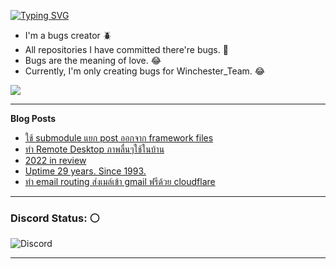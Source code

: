 [![Typing SVG](https://readme-typing-svg.herokuapp.com?font=Kanit&size=30&color=FF5E5E&vCenter=true&height=48&lines=Hello+world.+I'm+Pickyzz.+%F0%9F%91%8B)](https://git.io/typing-svg)
- I'm a bugs creator 🪲
- All repositories I have committed there're bugs. 🎃
- Bugs are the meaning of love. 😂
- Currently, I'm only creating bugs for Winchester_Team. 😂


![](http://github-profile-summary-cards.vercel.app/api/cards/repos-per-language?username=pickyzz&theme=monokai)

-------
**Blog Posts**

<!-- BLOG-POST-LIST:START -->
- [ใช้ submodule แยก post ออกจาก framework files](https://pickyzz.dev/blog/deploy-with-modules)
- [ทำ Remote Desktop ภาพลื่นๆใช้ในบ้าน](https://pickyzz.dev/blog/remote_desktop_via_moonlight)
- [2022 in review](https://pickyzz.dev/blog/2022-in-review)
- [Uptime 29 years. Since 1993.](https://pickyzz.dev/blog/uptime-29-years-since-1993)
- [ทำ email routing ส่งเมล์เข้า gmail ฟรีด้วย cloudflare](https://pickyzz.dev/blog/email-routing-gmail-cloudflare)
<!-- BLOG-POST-LIST:END -->

-------

### Discord Status: ⚪

![Discord](https://lanyard-profile-readme.vercel.app/api/77791675115642880?hideTimestamp=false&idleMessage=No+activity+now...&hideDiscrim=true&hideTimestamp=true)

-------
